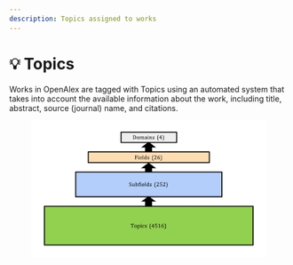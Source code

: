 ```yaml
---
description: Topics assigned to works
---
```


# 💡 Topics

Works in OpenAlex are tagged with Topics using an automated system that takes into account the available information about the work, including title, abstract, source (journal) name, and citations.

<figure><img src="../../.gitbook/assets/topics_diag1.png" alt=""><figcaption></figcaption></figure>
